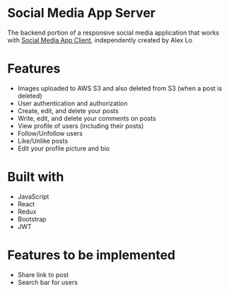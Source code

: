 # Social Media App Server
The backend portion of a responsive social media application that works with [Social Media App Client](https://github.com/97alexlo/social-media-app-client), independently created by Alex Lo

# Features
* Images uploaded to AWS S3 and also deleted from S3 (when a post is deleted)
* User authentication and authorization
* Create, edit, and delete your posts
* Write, edit, and delete your comments on posts
* View profile of users (including their posts)
* Follow/Unfollow users
* Like/Unlike posts
* Edit your profile picture and bio

# Built with
* JavaScript
* React
* Redux
* Bootstrap
* JWT

# Features to be implemented
* Share link to post
* Search bar for users